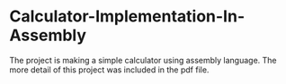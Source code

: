 # Calculator-Implementation-In-Assembly
The project is making a simple calculator using assembly language. The more detail of this project was included in the pdf file.
